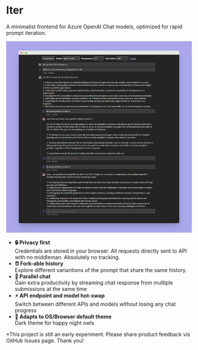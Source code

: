 # Iter

A minimalist frontend for Azure OpenAI Chat models, optimized for rapid prompt iteration.

![Screenshot](./designs/screenshots/ui-dark-v1.png)

- **🔒 Privacy first**  
  Credentials are stored in your browser. All requests directly sent to API with no middleman. Absolutely no tracking.
- **⏰ Fork-able history**  
  Explore different variantions of the prompt that share the same history.
- **🔀 Parallel chat**  
  Gain extra productivity by streaming chat response from multiple submissions at the same time
- **⚡ API endpoint and model hot-swap**  
  Switch between different APIs and models without losing any chat progress
- **🦉 Adapts to OS/Browser default theme**  
  Dark theme for happy night owls

\*This project is still an early experiment. Please share product feedback vis GitHub Issues page. Thank you!
